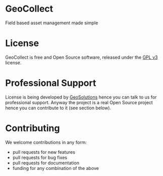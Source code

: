 # GeoCollect
Field based asset management made simple

# License
GeoCollect is free and Open Source software, released under the [GPL v3](http://www.gnu.org/licenses/gpl.html) license.

# Professional Support
License is being developed by [GeoSolutions](http://www.geo-solutions.it/) hence you can talk to us for professional support. Anyway the project is a real Open Source project hence you can contribute to it (see section below).

# Contributing
We welcome contributions in any form:

* pull requests for new features
* pull requests for bug fixes
* pull requests for documentation
* funding for any combination of the above
